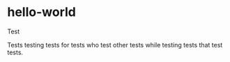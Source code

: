 # hello-world
Test

Tests testing tests for tests who test other tests while testing tests that test tests.
